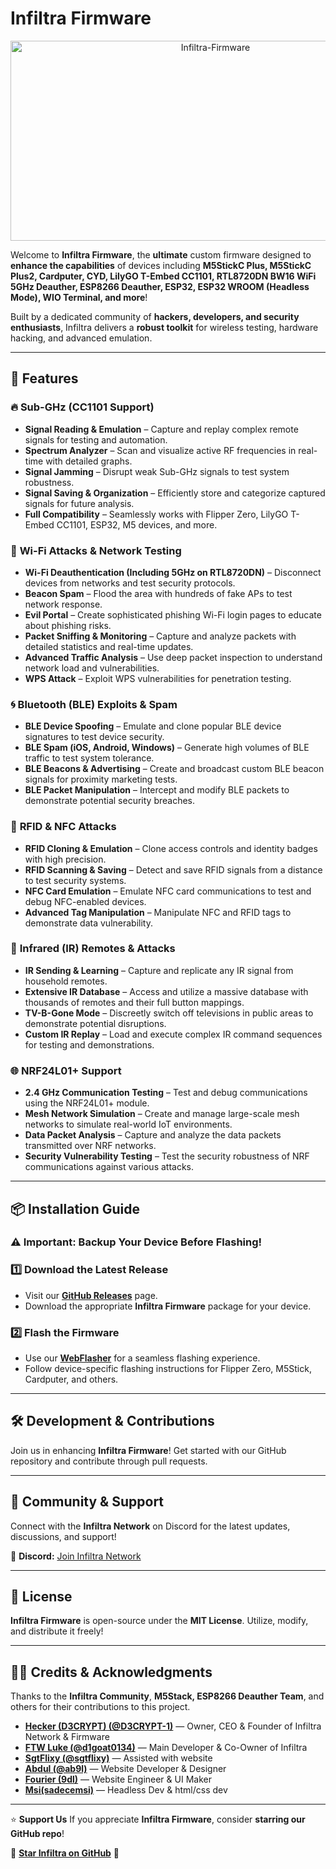 # Infiltra Firmware

<p align="center">
<img src="https://socialify.git.ci/D3CRYPT-1/Infiltra-Firmware/image?custom_language=C%2B%2B&description=1&font=JetBrains+Mono&forks=1&issues=1&language=1&name=1&pattern=Circuit+Board&pulls=1&stargazers=1&theme=Dark" alt="Infiltra-Firmware" width="640" height="320" />
</p>

Welcome to **Infiltra Firmware**, the **ultimate** custom firmware designed to **enhance the capabilities** of devices including **M5StickC Plus, M5StickC Plus2, Cardputer, CYD, LilyGO T-Embed CC1101, RTL8720DN BW16 WiFi 5GHz Deauther, ESP8266 Deauther, ESP32, ESP32 WROOM (Headless Mode), WIO Terminal, and more**!

Built by a dedicated community of **hackers, developers, and security enthusiasts**, Infiltra delivers a **robust toolkit** for wireless testing, hardware hacking, and advanced emulation.

---

## 🚀 **Features**

### 🔥 **Sub-GHz (CC1101 Support)**
- **Signal Reading & Emulation** – Capture and replay complex remote signals for testing and automation.
- **Spectrum Analyzer** – Scan and visualize active RF frequencies in real-time with detailed graphs.
- **Signal Jamming** – Disrupt weak Sub-GHz signals to test system robustness.
- **Signal Saving & Organization** – Efficiently store and categorize captured signals for future analysis.
- **Full Compatibility** – Seamlessly works with Flipper Zero, LilyGO T-Embed CC1101, ESP32, M5 devices, and more.

### 📶 **Wi-Fi Attacks & Network Testing**
- **Wi-Fi Deauthentication (Including 5GHz on RTL8720DN)** – Disconnect devices from networks and test security protocols.
- **Beacon Spam** – Flood the area with hundreds of fake APs to test network response.
- **Evil Portal** – Create sophisticated phishing Wi-Fi login pages to educate about phishing risks.
- **Packet Sniffing & Monitoring** – Capture and analyze packets with detailed statistics and real-time updates.
- **Advanced Traffic Analysis** – Use deep packet inspection to understand network load and vulnerabilities.
- **WPS Attack** – Exploit WPS vulnerabilities for penetration testing.

### 🌀 **Bluetooth (BLE) Exploits & Spam**
- **BLE Device Spoofing** – Emulate and clone popular BLE device signatures to test device security.
- **BLE Spam (iOS, Android, Windows)** – Generate high volumes of BLE traffic to test system tolerance.
- **BLE Beacons & Advertising** – Create and broadcast custom BLE beacon signals for proximity marketing tests.
- **BLE Packet Manipulation** – Intercept and modify BLE packets to demonstrate potential security breaches.

### 📛 **RFID & NFC Attacks**
- **RFID Cloning & Emulation** – Clone access controls and identity badges with high precision.
- **RFID Scanning & Saving** – Detect and save RFID signals from a distance to test security systems.
- **NFC Card Emulation** – Emulate NFC card communications to test and debug NFC-enabled devices.
- **Advanced Tag Manipulation** – Manipulate NFC and RFID tags to demonstrate data vulnerability.

### 📡 **Infrared (IR) Remotes & Attacks**
- **IR Sending & Learning** – Capture and replicate any IR signal from household remotes.
- **Extensive IR Database** – Access and utilize a massive database with thousands of remotes and their full button mappings.
- **TV-B-Gone Mode** – Discreetly switch off televisions in public areas to demonstrate potential disruptions.
- **Custom IR Replay** – Load and execute complex IR command sequences for testing and demonstrations.

### 🌐 **NRF24L01+ Support**
- **2.4 GHz Communication Testing** – Test and debug communications using the NRF24L01+ module.
- **Mesh Network Simulation** – Create and manage large-scale mesh networks to simulate real-world IoT environments.
- **Data Packet Analysis** – Capture and analyze the data packets transmitted over NRF networks.
- **Security Vulnerability Testing** – Test the security robustness of NRF communications against various attacks.

---

## 📦 **Installation Guide**
### ⚠️ **Important: Backup Your Device Before Flashing!**

### 1️⃣ **Download the Latest Release**
- Visit our **[GitHub Releases](https://github.com/lilbricky101/Signal-X-Firmware/releases)** page.
- Download the appropriate **Infiltra Firmware** package for your device.

### 2️⃣ **Flash the Firmware**
- Use our **[WebFlasher](https://infiltra.xyz)** for a seamless flashing experience.
- Follow device-specific flashing instructions for Flipper Zero, M5Stick, Cardputer, and others.

---

## 🛠 **Development & Contributions**
Join us in enhancing **Infiltra Firmware**! Get started with our GitHub repository and contribute through pull requests.

---

## 🤝 **Community & Support**
Connect with the **Infiltra Network** on Discord for the latest updates, discussions, and support!

🔹 **Discord:** [Join Infiltra Network](https://discord.gg/r7QzDmsbyd)

---

## 📜 **License**
**Infiltra Firmware** is open-source under the **MIT License**. Utilize, modify, and distribute it freely!

---

## 🧑‍💻 **Credits & Acknowledgments**
Thanks to the **Infiltra Community**, **M5Stack, ESP8266 Deauther Team**, and others for their contributions to this project.

- **[Hecker (D3CRYPT) (@D3CRYPT-1)](https://github.com/D3CRYPT-1)** — Owner, CEO & Founder of Infiltra Network & Firmware  
- **[FTW Luke (@d1goat0134)](https://github.com/FTWLuke1)** — Main Developer & Co-Owner of Infiltra  
- **[SgtFlixy (@sgtflixy)](https://github.com/sgtflixy)** — Assisted with website  
- **[Abdul (@ab9l)](https://github.com/ab9l)** — Website Developer & Designer  
- **[Fourier (9dl)](https://github.com/9dl)** — Website Engineer & UI Maker 
- **[Msi(sadecemsi)](https://github.com/sadecemsi)** — Headless Dev & html/css dev

---

⭐ **Support Us**
If you appreciate **Infiltra Firmware**, consider **starring our GitHub repo**!

🚀 **[Star Infiltra on GitHub](https://github.com/D3CRYPT-1/Infiltra-Firmware)** 🚀
